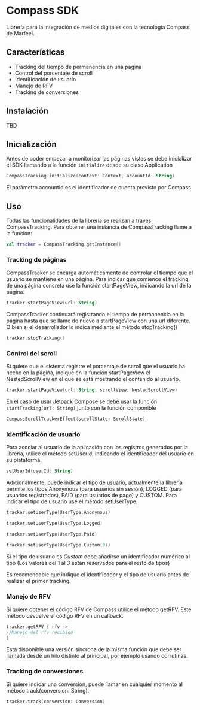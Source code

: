 # Compass SDK
Librería para la integración de medios digitales con la tecnología Compass de Marfeel.

## Características

- Tracking del tiempo de permanencia en una página
- Control del porcentaje de scroll
- Identificación de usuario
- Manejo de RFV
- Tracking de conversiones

## Instalación

TBD

## Inicialización

Antes de poder empezar a monitorizar las páginas vistas se debe inicializar el SDK llamando a la función `initialize` desde su clase Application

```kotlin
CompassTracking.initialize(context: Context, accountId: String)
```
El parámetro accountId es el identificador de cuenta provisto por Compass

## Uso

Todas las funcionalidades de la librería se realizan a través CompassTracking. Para obtener una instancia de CompassTracking llame a la funcion:

```kotlin
val tracker = CompassTracking.getInstance()
```

### Tracking de páginas

CompassTracker se encarga automáticamente de controlar el tiempo que el usuario se mantiene en una página. Para indicar que comience el tracking de una página concreta use la función startPageView, indicando la url de la página.

```kotlin
tracker.startPageView(url: String)
```

CompassTracker continuará registrando el tiempo de permanencia en la página hasta que se llame de nuevo a startPageView con una url diferente. O bien si el desarrollador lo indica mediante el método stopTracking()

```kotlin
tracker.stopTracking()
```

### Control del scroll

Si quiere que el sistema registre el porcentaje de scroll que el usuario ha hecho en la página, indique en la función startPageView el NestedScrollView en el que se está mostrando el contenido al usuario.

```kotlin
tracker.startPageView(url: String, scrollView: NestedScrollView)
```

En el caso de usar [Jetpack Compose](https://developer.android.com/jetpack/compose) se debe usar la función `startTracking(url: String)` junto con la función componible

```kotlin
CompassScrollTrackerEffect(scrollState: ScrollState)
```

### Identificación de usuario

Para asociar al usuario de la aplicación con los registros generados por la librería, utilice el método setUserId, indicando el identificador del usuario en su plataforma.

```kotlin
setUserId(userId: String)
```

Adicionalmente, puede indicar el tipo de usuario, actualmente la librería permite los tipos Anonymous (para usuarios sin sesión), LOGGED (para usuarios registrados), PAID (para usuarios de pago) y CUSTOM. Para indicar el tipo de usuario use el método setUserType.

```kotlin
tracker.setUserType(UserType.Anonymous)

tracker.setUserType(UserType.Logged)

tracker.setUserType(UserType.Paid)

tracker.setUserType(UserType.Custom(9))
```
Si el tipo de usuario es *Custom* debe añadirse un identificador numérico al tipo (Los valores del 1 al 3 están reservados para el resto de tipos)

Es recomendable que indique el identificador y el tipo de usuario antes de realizar el primer tracking.

### Manejo de RFV

Si quiere obtener el código RFV de Compass utilice el método getRFV. Este método devuelve el código RFV en un callback.

```kotlin
tracker.getRFV { rfv ->
//Manejo del rfv recibido
}
```

Está disponible una versión síncrona de la misma función que debe ser llamada desde un hilo distinto al principal, por ejemplo usando corrutinas.


### Tracking de conversiones

Si quiere indicar una conversión, puede llamar en cualquier momento al método track(conversion: String).

```kotlin
tracker.track(conversion: Conversion)
```
